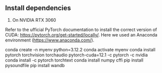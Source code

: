 ## Install dependencies

1. On NVIDIA RTX 3060

Refer to the ufficial PyTorch documentation to install the correct version of CUDA: https://pytorch.org/get-started/locally/. Here we used an Anaconda environment (https://www.anaconda.com/). 

conda create -n myenv python=3.12.2
conda activate myenv
conda install pytorch torchvision torchaudio pytorch-cuda=12.1 -c pytorch -c nvidia
conda install -c pytorch torchtext
conda install numpy cffi
pip install pysoundfile
pip install wandb